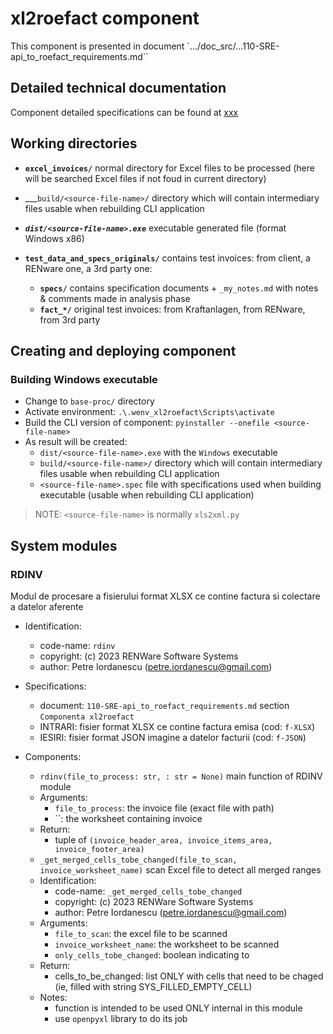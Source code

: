 <!--#FIXME -[ README ]-----------------------------------------------------------------------------------------------
- when ready, this doc should become `810.05a-xl2roefact_component.md` in directory `doc_src/810-DSGN/`
- and set here a note / link to point it
-------------------------------------------------------------------------------------------------------------------->


# xl2roefact component

This component is presented in document `.../doc_src/...110-SRE-api_to_roefact_requirements.md``




## Detailed technical documentation

Component detailed specifications can be found at [xxx](../doc_src/810-DSGN/810.05a-xl2roefact_component.md)






## Working directories

* __`excel_invoices/`__ normal directory for Excel files to be processed (here will be searched Excel files if not foud in current directory)

* ___`build/<source-file-name>/` directory which will contain intermediary files usable when rebuilding CLI application

* ___`dist/<source-file-name>.exe`___ executable generated file (format Windows x86)

* __`test_data_and_specs_originals/`__ contains test invoices: from client, a RENware one, a 3rd party one:
    * __`specs/`__ contains specification documents + `_my_notes.md` with notes & comments made in analysis phase
    * __`fact_*/`__ original test invoices: from Kraftanlagen, from RENware, from 3rd party









## Creating and deploying component

### Building Windows executable

* Change to `base-proc/` directory
* Activate environment: `.\.wenv_xl2roefact\Scripts\activate`
* Build the CLI version of component: `pyinstaller --onefile <source-file-name>`
* As result will be created:
    * `dist/<source-file-name>.exe` with the `Windows` executable
    * `build/<source-file-name>/` directory which will contain intermediary files usable when rebuilding CLI application
    * `<source-file-name>.spec` file with specifications used when building executable (usable when rebuilding CLI application)


>NOTE: `<source-file-name>` is normally `xls2xml.py`





## System modules <!--#TODO all of these specs are subject of `mkdocstrings` -->

### RDINV

Modul de procesare a fisierului format XLSX ce contine factura si colectare a datelor aferente

* Identification:
    * code-name: `rdinv`
    * copyright: (c) 2023 RENWare Software Systems
    * author: Petre Iordanescu (petre.iordanescu@gmail.com)

* Specifications:
    * document: `110-SRE-api_to_roefact_requirements.md` section `Componenta xl2roefact`
    * INTRARI: fisier format XLSX ce contine factura emisa (cod: `f-XLSX`)
    * IESIRI: fisier format JSON imagine a datelor facturii (cod: `f-JSON`)

* Components:

    * `rdinv(file_to_process: str, : str = None)`
    main function of RDINV module
    - Arguments:
        - `file_to_process`: the invoice file (exact file with path)
        - ``: the worksheet containing invoice
    - Return:
        - tuple of `(invoice_header_area, invoice_items_area, invoice_footer_area)`


    * `_get_merged_cells_tobe_changed(file_to_scan, invoice_worksheet_name)`
    scan Excel file to detect all merged ranges
    - Identification:
        - code-name: `_get_merged_cells_tobe_changed`
        - copyright: (c) 2023 RENWare Software Systems
        - author: Petre Iordanescu (petre.iordanescu@gmail.com)
    - Arguments:
        - `file_to_scan`: the excel file to be scanned
        - `invoice_worksheet_name`: the worksheet to be scanned
        - `only_cells_tobe_changed`: boolean indicating to
    - Return:
        - cells_to_be_changed: list ONLY with cells that need to be chaged (ie, filled with string SYS_FILLED_EMPTY_CELL)
    - Notes:
        - function is intended to be used ONLY internal in this module
        - use `openpyxl` library to do its job




